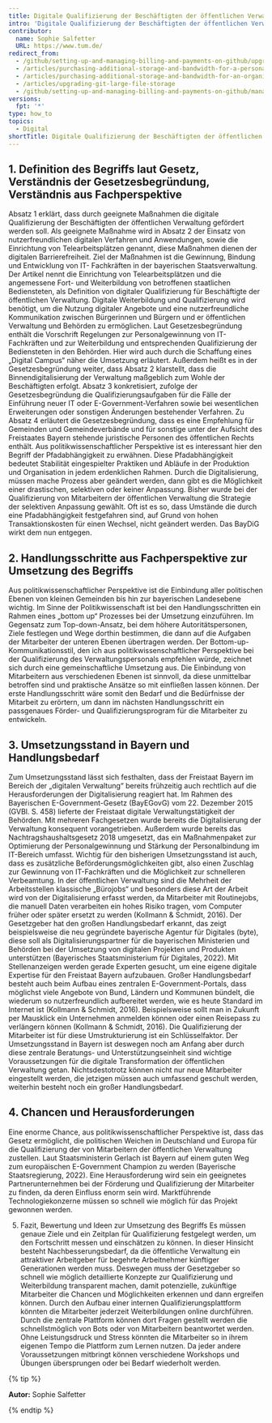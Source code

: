 ```yaml
---
title: Digitale Qualifizierung der Beschäftigten der öffentlichen Verwaltung - Art. 7 BayDiG-E
intro: 'Digitale Qualifizierung der Beschäftigten der öffentlichen Verwaltung - Art. 7 BayDiG-E'
contributor:
  name: Sophie Salfetter
  URL: https://www.tum.de/
redirect_from:
  - /github/setting-up-and-managing-billing-and-payments-on-github/upgrading-git-large-file-storage
  - /articles/purchasing-additional-storage-and-bandwidth-for-a-personal-account/
  - /articles/purchasing-additional-storage-and-bandwidth-for-an-organization/
  - /articles/upgrading-git-large-file-storage
  - /github/setting-up-and-managing-billing-and-payments-on-github/managing-billing-for-git-large-file-storage/upgrading-git-large-file-storage
versions:
  fpt: '*'
type: how_to
topics:
  - Digital
shortTitle: Digitale Qualifizierung der Beschäftigten der öffentlichen Verwaltung
---
```


## 1. Definition des Begriffs laut Gesetz, Verständnis der Gesetzesbegründung, Verständnis aus Fachperspektive

Absatz 1 erklärt, dass durch geeignete Maßnahmen die digitale Qualifizierung der Beschäftigten der öffentlichen Verwaltung gefördert werden soll. Als geeignete Maßnahme wird in Absatz 2 der Einsatz von nutzerfreundlichen digitalen Verfahren und Anwendungen, sowie die Einrichtung von Telearbeitsplätzen genannt, diese Maßnahmen dienen der digitalen Barrierefreiheit. Ziel der Maßnahmen ist die Gewinnung, Bindung und Entwicklung von IT- Fachkräften in der bayerischen Staatsverwaltung. Der Artikel nennt die Einrichtung von Telearbeitsplätzen und die angemessene Fort- und Weiterbildung von betroffenen staatlichen Bediensteten, als Definition von digitaler Qualifizierung für Beschäftigte der öffentlichen Verwaltung. Digitale Weiterbildung und Qualifizierung wird benötigt, um die Nutzung digitaler Angebote und eine nutzerfreundliche Kommunikation zwischen Bürgerinnen und Bürgern und er öffentlichen Verwaltung und Behörden zu ermöglichen. Laut Gesetzesbegründung enthält die Vorschrift Regelungen zur Personalgewinnung von IT- Fachkräften und zur Weiterbildung und entsprechenden Qualifizierung der Bediensteten in den Behörden. Hier wird auch durch die Schaffung eines „Digital Campus“ näher die Umsetzung erläutert. Außerdem heißt es in der Gesetzesbegründung weiter, dass Absatz 2 klarstellt, dass die Binnendigitalisierung der Verwaltung maßgeblich zum Wohle der Beschäftigten erfolgt. Absatz 3 konkretisiert, zufolge der Gesetzesbegründung die Qualifizierungsaufgaben für die Fälle der Einführung neuer IT oder E-Government-Verfahren sowie bei wesentlichen Erweiterungen oder sonstigen Änderungen bestehender Verfahren. Zu Absatz 4 erläutert die Gesetzesbegründung, dass es eine Empfehlung für Gemeinden und Gemeindeverbände und für sonstige unter der Aufsicht des Freistaates Bayern stehende juristische Personen des öffentlichen Rechts enthält. Aus politikwissenschaftlicher Perspektive ist es interessant hier den Begriff der Pfadabhängigkeit zu erwähnen. Diese Pfadabhängigkeit bedeutet Stabilität eingespielter Praktiken und Abläufe in der Produktion und Organisation in jedem erdenklichen Rahmen. Durch die Digitalisierung, müssen mache Prozess aber geändert werden, dann gibt es die Möglichkeit einer drastischen, selektiven oder keiner Anpassung. Bisher wurde bei der Qualifizierung von Mitarbeitern der öffentlichen Verwaltung die Strategie der selektiven Anpassung gewählt. Oft ist es so, dass Umstände die durch eine Pfadabhängigkeit festgefahren sind, auf Grund von hohen Transaktionskosten für einen Wechsel, nicht geändert werden. Das BayDiG wirkt dem nun entgegen.

## 2. Handlungsschritte aus Fachperspektive zur Umsetzung des Begriffs

Aus politikwissenschaftlicher Perspektive ist die Einbindung aller politischen Ebenen von kleinen Gemeinden bis hin zur bayerischen Landesebene wichtig. Im Sinne der Politikwissenschaft ist bei den Handlungsschritten ein Rahmen eines „bottom up“ Prozesses bei der Umsetzung einzuführen. Im Gegensatz zum Top-down-Ansatz, bei dem höhere Autoritätspersonen, Ziele festlegen und Wege dorthin bestimmen, die dann auf die Aufgaben der Mitarbeiter der unteren Ebenen übertragen werden. Der Bottom-up-Kommunikationsstil, den ich aus politikwissenschaftlicher Perspektive bei der Qualifizierung des Verwaltungspersonals empfehlen würde, zeichnet sich durch eine gemeinschaftliche Umsetzung aus. Die Einbindung von Mitarbeitern aus verschiedenen Ebenen ist sinnvoll, da diese unmittelbar betroffen sind und praktische Ansätze so mit einfließen lassen können. Der erste Handlungsschritt wäre somit den Bedarf und die Bedürfnisse der Mitarbeit zu erörtern, um dann im nächsten Handlungsschritt ein passgenaues Förder- und Qualifizierungsprogram für die Mitarbeiter zu entwickeln.

## 3. Umsetzungsstand in Bayern und Handlungsbedarf

Zum Umsetzungsstand lässt sich festhalten, dass der Freistaat Bayern im Bereich der „digitalen Verwaltung“ bereits frühzeitig auch rechtlich auf die Herausforderungen der Digitalisierung reagiert hat. Im Rahmen des Bayerischen E-Government-Gesetz (BayEGovG) vom 22. Dezember 2015 (GVBl. S. 458) lieferte der Freistaat digitale Verwaltungstätigkeit der Behörden. Mit mehreren Fachgesetzen wurde bereits die Digitalisierung der Verwaltung konsequent vorangetrieben. Außerdem wurde bereits das Nachtragshaushaltsgesetz 2018 umgesetzt, das ein Maßnahmenpaket zur Optimierung der Personalgewinnung und Stärkung der Personalbindung im IT-Bereich umfasst. Wichtig für den bisherigen Umsetzungsstand ist auch, dass es zusätzliche Beförderungsmöglichkeiten gibt, also einen Zuschlag zur Gewinnung von IT-Fachkräften und die Möglichkeit zur schnelleren Verbeamtung. In der öffentlichen Verwaltung sind die Mehrheit der Arbeitsstellen klassische „Bürojobs“ und besonders diese Art der Arbeit wird von der Digitalisierung erfasst werden, da Mitarbeiter mit Routinejobs, die manuell Daten verarbeiten ein hohes Risiko tragen, vom Computer früher oder später ersetzt zu werden (Kollmann & Schmidt, 2016). Der Gesetzgeber hat den großen Handlungsbedarf erkannt, das zeigt beispielsweise die neu gegründete bayerische Agentur für Digitales (byte), diese soll als Digitalisierungspartner für die bayerischen Ministerien und Behörden bei der Umsetzung von digitalen Projekten und Produkten unterstützen (Bayerisches Staatsministerium für Digitales, 2022). Mit Stellenanzeigen werden gerade Experten gesucht, um eine eigene digitale Expertise für den Freistaat Bayern aufzubauen. Großer Handlungsbedarf besteht auch beim Aufbau eines zentralen E-Government-Portals, dass möglichst viele Angebote von Bund, Ländern und Kommunen bündelt, die wiederum so nutzerfreundlich aufbereitet werden, wie es heute Standard im Internet ist (Kollmann & Schmidt, 2016). Beispielsweise sollt man in Zukunft per Mausklick ein Unternehmen anmelden können oder einen Reisepass zu verlängern können (Kollmann & Schmidt, 2016). Die Qualifizierung der Mitarbeiter ist für diese Umstrukturierung ist ein Schlüsselfaktor. Der Umsetzungsstand in Bayern ist deswegen noch am Anfang aber durch diese zentrale Beratungs- und Unterstützungseinheit sind wichtige Voraussetzungen für die digitale Transformation der öffentlichen Verwaltung getan. Nichtsdestotrotz können nicht nur neue Mitarbeiter eingestellt werden, die jetzigen müssen auch umfassend geschult werden, weiterhin besteht noch ein großer Handlungsbedarf.

## 4. Chancen und Herausforderungen

Eine enorme Chance, aus politikwissenschaftlicher Perspektive ist, dass das Gesetz ermöglicht, die politischen Weichen in Deutschland und Europa für die Qualifizierung der von Mitarbeitern der öffentlichen Verwaltung zustellen. Laut Staatsministerin Gerlach ist Bayern auf einem guten Weg zum europäischen E-Government Champion zu werden (Bayerische Staatsregierung, 2022). Eine Herausforderung wird sein ein geeignetes Partnerunternehmen bei der Förderung und Qualifizierung der Mitarbeiter zu finden, da deren Einfluss enorm sein wird. Marktführende Technologiekonzerne müssen so schnell wie möglich für das Projekt gewonnen werden.

5. Fazit, Bewertung und Ideen zur Umsetzung des Begriffs
Es müssen genaue Ziele und ein Zeitplan für Qualifizierung festgelegt werden, um den Fortschritt messen und einschätzen zu können. In dieser Hinsicht besteht Nachbesserungsbedarf, da die öffentliche Verwaltung ein attraktiver Arbeitgeber für begehrte Arbeitnehmer künftiger Generationen werden muss. Deswegen muss der Gesetzgeber so schnell wie möglich detaillierte Konzepte zur Qualifizierung und Weiterbildung transparent machen, damit potenzielle, zukünftige Mitarbeiter die Chancen und Möglichkeiten erkennen und dann ergreifen können. Durch den Aufbau einer internen Qualifizierungsplattform könnten die Mitarbeiter jederzeit Weiterbildungen online durchführen. Durch die zentrale Plattform können dort Fragen gestellt werden die schnellstmöglich von Bots oder von Mitarbeitern beantwortet werden. Ohne Leistungsdruck und Stress könnten die Mitarbeiter so in ihrem eigenen Tempo die Plattform zum Lernen nutzen. Da jeder andere Voraussetzungen mitbringt können verschiedene Workshops und Übungen übersprungen oder bei Bedarf wiederholt werden.


{% tip %}

**Autor:** Sophie Salfetter

{% endtip %}
